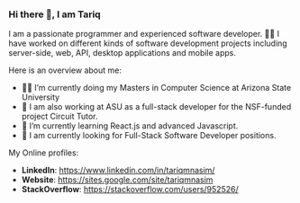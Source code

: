 ### Hi there 👋, I am Tariq

I am a passionate programmer and experienced software developer. :man_technologist:
I have worked on different kinds of software development projects including server-side, web, API, desktop applications and mobile apps.

Here is an overview about me:
- :man_student: I’m currently doing my Masters in Computer Science at Arizona State University
- 🔭 I am also working at ASU as a full-stack developer for the NSF-funded project Circuit Tutor.
- 🌱 I’m currently learning React.js and advanced Javascript.
- :eyes: I am currently looking for Full-Stack Software Developer positions.

My Online profiles:
- **LinkedIn**: https://www.linkedin.com/in/tariqmnasim/
- **Website**: https://sites.google.com/site/tariqmnasim
- **StackOverflow**: https://stackoverflow.com/users/952526/

              

<!--
**tnasim/tnasim** is a ✨ _special_ ✨ repository because its `README.md` (this file) appears on your GitHub profile.

Here are some ideas to get you started:

- :man_student: I’m currently doing my Masters in Computer Science at Arizona State University
- 🔭 I am also working at ASU as a full-stack developer for the NSF-funded project Circuit Tutor.
- 🌱 I’m currently learning React.js and advanced Javascript.
- 👯 I’m looking to collaborate on ...
- 🤔 I’m looking for help with ...
- 💬 Ask me about ...
- 📫 How to reach me: ...
- 😄 Pronouns: ...
- ⚡ Fun fact: ...
-->
